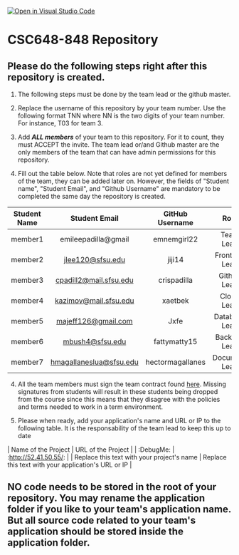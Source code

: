 [![Open in Visual Studio Code](https://classroom.github.com/assets/open-in-vscode-c66648af7eb3fe8bc4f294546bfd86ef473780cde1dea487d3c4ff354943c9ae.svg)](https://classroom.github.com/online_ide?assignment_repo_id=10139171&assignment_repo_type=AssignmentRepo)
# CSC648-848 Repository

## Please do the following steps right after this repository is created.

1. The following steps must be done by the team lead or the github master. 

2. Replace the username of this repository by your team number. Use the following format TNN where NN is the two digits of your team number. For instance, T03 for team 3. 

2. Add ***ALL members*** of your team to this repository. For it to count, they must ACCEPT the invite. The team lead or/and Github master are the only members of the team that can have admin permissions for this repository. 

3. Fill out the table below. Note that roles are not yet defined for members of the team, they can be added later on. However, the fields of "Student name", "Student Email", and "Github Username" are mandatory to be completed the same day the repository is created. 


| Student Name | Student Email         | GitHub Username |        Role         |
|    :---:     |     :---:             |     :---:       |        :---:        | 
| member1      |emileepadilla@gmail    |  emnemgirl22    |   Team Lead         |
| member2      |jlee120@sfsu.edu       |  jiji14         |   Frontend Lead     |
| member3      |cpadill2@mail.sfsu.edu |  crispadilla    |   Github Lead       |
| member4      |kazimov@mail.sfsu.edu  |  xaetbek        |   Cloud Lead        |
| member5      |majeff126@gmail.com    |  Jxfe           |   Database Lead     |
| member6      |mbush4@sfsu.edu        |  fattymatty15   |   Backend Lead      |
| member7      |hmagallaneslua@sfsu.edu|hectormagallanes |   Document Lead     |


4. All the team members must sign the team contract found [here](https://forms.gle/PoTXjTmPGGKKZjsT6). Missing signatures from students will result in these students being dropped from the course since this means that they disagree with the policies and terms needed to work in a term environment. 

4. Please when ready, add your application's name and URL or IP to the following table. It is the responsability of the team lead to keep this up to date 

|             Name of the Project               |                            URL of the Project                          | 
|                    :DebugMe:                  |                          :http://52.41.50.55/:                       |
|   Replace this text with your project's name  |              Replace this text with your application's URL or IP       |                                                        
 

## NO code needs to be stored in the root of your repository. You may rename the application folder if you like to your team's application name. But all source code related to your team's application should be stored inside the application folder.
